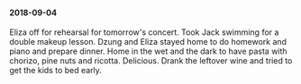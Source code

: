 #### 2018-09-04

Eliza off for rehearsal for tomorrow's concert. Took Jack swimming for a double makeup lesson. Dzung and Eliza stayed home to do homework and piano and prepare dinner. Home in the wet and the dark to have pasta with chorizo, pine nuts and ricotta. Delicious. Drank the leftover wine and tried to get the kids to bed early.